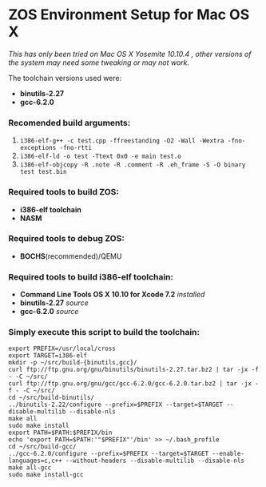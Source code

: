 # ZOS Environment Setup for Mac OS X

*This has only been tried on Mac OS X Yosemite 10.10.4 , other versions of the system may need some tweaking or may not work.*

The toolchain versions used were: 
- **binutils-2.27**
- **gcc-6.2.0**

### Recomended build arguments:
1. `i386-elf-g++ -c test.cpp -ffreestanding -O2 -Wall -Wextra -fno-exceptions -fno-rtti`
2. `i386-elf-ld -o test -Ttext 0x0 -e main test.o`   
3. `i386-elf-objcopy -R .note -R .comment -R .eh_frame -S -O binary test test.bin`

### Required tools to build ZOS:
- **i386-elf toolchain**
- **NASM**

### Required tools to debug ZOS:
- **BOCHS**(recommended)/QEMU

### Required tools to build i386-elf toolchain:
- **Command Line Tools OS X 10.10 for Xcode 7.2** *installed*
- **binutils-2.27** *source*
- **gcc-6.2.0** *source*

### Simply execute this script to build the toolchain:
    export PREFIX=/usr/local/cross
    export TARGET=i386-elf
    mkdir -p ~/src/build-{binutils,gcc}/
    curl ftp://ftp.gnu.org/gnu/binutils/binutils-2.27.tar.bz2 | tar -jx -f - -C ~/src/
    curl ftp://ftp.gnu.org/gnu/gcc/gcc-6.2.0/gcc-6.2.0.tar.bz2 | tar -jx -f - -C ~/src/
    cd ~/src/build-binutils/
    ../binutils-2.22/configure --prefix=$PREFIX --target=$TARGET --disable-multilib --disable-nls
    make all
    sudo make install
    export PATH=$PATH:$PREFIX/bin
    echo 'export PATH=$PATH:'"$PREFIX"'/bin' >> ~/.bash_profile
    cd ~/src/build-gcc/
    ../gcc-6.2.0/configure --prefix=$PREFIX --target=$TARGET --enable-languages=c,c++ --without-headers --disable-multilib --disable-nls
    make all-gcc
    sudo make install-gcc
